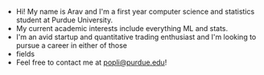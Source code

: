 - Hi! My name is Arav and I'm a first year computer science and statistics student at Purdue University.
- My current academic interests include everything ML and stats. 
- I'm an avid startup and quantitative trading enthusiast and I'm looking to pursue a career in either of those
- fields
- Feel free to contact me at popli@purdue.edu!

<!---
aravpopli/aravpopli is a ✨ special ✨ repository because its `README.md` (this file) appears on your GitHub profile.
You can click the Preview link to take a look at your changes.
--->
